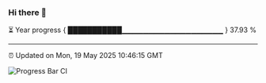 ### Hi there 👋

⏳ Year progress { ███████████▁▁▁▁▁▁▁▁▁▁▁▁▁▁▁▁▁▁▁ } 37.93 %

---

⏰ Updated on Mon, 19 May 2025 10:46:15 GMT

![Progress Bar CI](https://github.com/IshwaranRudhara/GIT-ACTION/workflows/Progress%20Bar%20CI/badge.svg)
